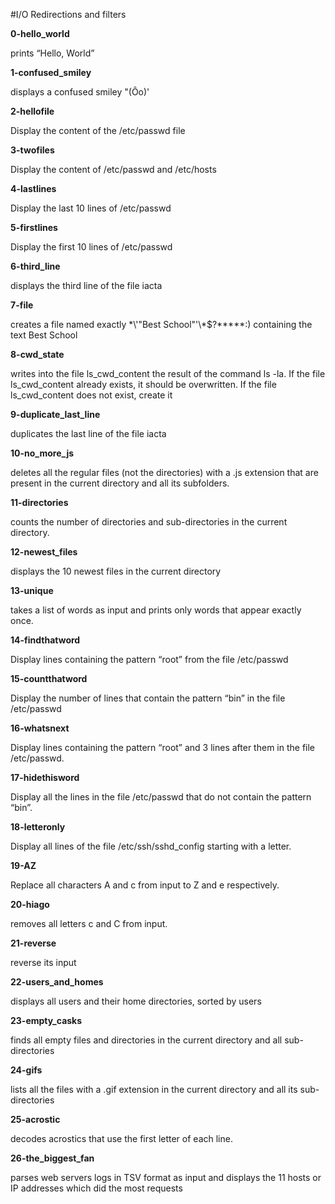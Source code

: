 #I/O Redirections and filters

**0-hello_world**

prints “Hello, World”

**1-confused_smiley**

displays a confused smiley "(Ôo)'

**2-hellofile**

Display the content of the /etc/passwd file

**3-twofiles**

Display the content of /etc/passwd and /etc/hosts

**4-lastlines**

Display the last 10 lines of /etc/passwd

**5-firstlines**

Display the first 10 lines of /etc/passwd

**6-third_line**

 displays the third line of the file iacta

 **7-file**

 creates a file named exactly \*\\'"Best School"\'\\*$\?\*\*\*\*\*:) containing the text Best School

 **8-cwd_state**

 writes into the file ls_cwd_content the result of the command ls -la. If the file ls_cwd_content already exists, it should be overwritten.
 If the file ls_cwd_content does not exist, create it

 **9-duplicate_last_line**

  duplicates the last line of the file iacta

 **10-no_more_js**

 deletes all the regular files (not the directories) with a .js extension that are present in the current directory and all its subfolders.

 **11-directories**

  counts the number of directories and sub-directories in the current directory.

  **12-newest_files**

  displays the 10 newest files in the current directory

  **13-unique**

  takes a list of words as input and prints only words that appear exactly once.

  **14-findthatword**

  Display lines containing the pattern “root” from the file /etc/passwd

  **15-countthatword**

  Display the number of lines that contain the pattern “bin” in the file /etc/passwd

  **16-whatsnext**

  Display lines containing the pattern “root” and 3 lines after them in the file /etc/passwd.

  **17-hidethisword**

  Display all the lines in the file /etc/passwd that do not contain the pattern “bin”.

  **18-letteronly**

  Display all lines of the file /etc/ssh/sshd_config starting with a letter.

  **19-AZ**

  Replace all characters A and c from input to Z and e respectively.

  **20-hiago**

  removes all letters c and C from input.

  **21-reverse**

  reverse its input

  **22-users_and_homes**

  displays all users and their home directories, sorted by users

  **23-empty_casks**

  finds all empty files and directories in the current directory and all sub-directories

  **24-gifs**

   lists all the files with a .gif extension in the current directory and all its sub-directories

  **25-acrostic**

  decodes acrostics that use the first letter of each line.

  **26-the_biggest_fan**

  parses web servers logs in TSV format as input and displays the 11 hosts or IP addresses which did the most requests
